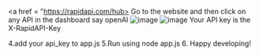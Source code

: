 <a href = "https://rapidapi.com/hub></a>
Go to the website and then click on any API in the dashboard say openAI
![image](https://user-images.githubusercontent.com/99305545/230865595-3dbd6a5d-4d0a-491e-9644-f7c6fa2b9a5b.png)
![image](https://user-images.githubusercontent.com/99305545/230865833-ae0612ee-26fc-493a-82d7-266b7f67fd8f.png)
Your API key is the X-RapidAPI-Key

4.add your api_key to app.js
5.Run using node app.js
6. Happy developing!
